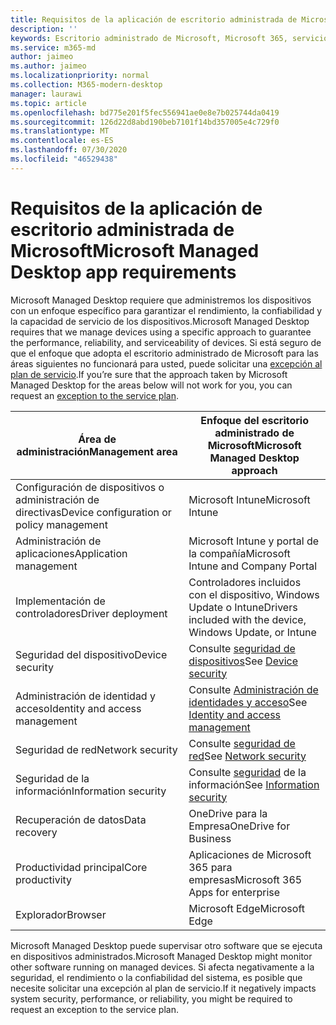 ```yaml
---
title: Requisitos de la aplicación de escritorio administrada de Microsoft
description: ''
keywords: Escritorio administrado de Microsoft, Microsoft 365, servicio, documentación
ms.service: m365-md
author: jaimeo
ms.author: jaimeo
ms.localizationpriority: normal
ms.collection: M365-modern-desktop
manager: laurawi
ms.topic: article
ms.openlocfilehash: bd775e201f5fec556941ae0e8e7b025744da0419
ms.sourcegitcommit: 126d22d8abd190beb7101f14bd357005e4c729f0
ms.translationtype: MT
ms.contentlocale: es-ES
ms.lasthandoff: 07/30/2020
ms.locfileid: "46529438"
---
```

# <a name="microsoft-managed-desktop-app-requirements"></a><span data-ttu-id="24b90-103">Requisitos de la aplicación de escritorio administrada de Microsoft</span><span class="sxs-lookup"><span data-stu-id="24b90-103">Microsoft Managed Desktop app requirements</span></span>

<!--This topic is the target for aka.ms/app-req. This is aka link is used from EA agreement for MMD. do not delete.-->

<!--Application addendum -->
 
<span data-ttu-id="24b90-104">Microsoft Managed Desktop requiere que administremos los dispositivos con un enfoque específico para garantizar el rendimiento, la confiabilidad y la capacidad de servicio de los dispositivos.</span><span class="sxs-lookup"><span data-stu-id="24b90-104">Microsoft Managed Desktop requires that we manage devices using a specific approach to guarantee the performance, reliability, and serviceability of devices.</span></span> <span data-ttu-id="24b90-105">Si está seguro de que el enfoque que adopta el escritorio administrado de Microsoft para las áreas siguientes no funcionará para usted, puede solicitar una [excepción al plan de servicio](customizing.md).</span><span class="sxs-lookup"><span data-stu-id="24b90-105">If you’re sure that the approach taken by Microsoft Managed Desktop for the areas below will not work for you, you can request an [exception to the service plan](customizing.md).</span></span>


|<span data-ttu-id="24b90-106">Área de administración</span><span class="sxs-lookup"><span data-stu-id="24b90-106">Management area</span></span>  |<span data-ttu-id="24b90-107">Enfoque del escritorio administrado de Microsoft</span><span class="sxs-lookup"><span data-stu-id="24b90-107">Microsoft Managed Desktop approach</span></span>  |
|---------|---------|
|<span data-ttu-id="24b90-108">Configuración de dispositivos o administración de directivas</span><span class="sxs-lookup"><span data-stu-id="24b90-108">Device configuration or policy management</span></span>     |  <span data-ttu-id="24b90-109">Microsoft Intune</span><span class="sxs-lookup"><span data-stu-id="24b90-109">Microsoft Intune</span></span>       |
|<span data-ttu-id="24b90-110">Administración de aplicaciones</span><span class="sxs-lookup"><span data-stu-id="24b90-110">Application management</span></span>     | <span data-ttu-id="24b90-111">Microsoft Intune y portal de la compañía</span><span class="sxs-lookup"><span data-stu-id="24b90-111">Microsoft Intune and Company Portal</span></span>        |
|<span data-ttu-id="24b90-112">Implementación de controladores</span><span class="sxs-lookup"><span data-stu-id="24b90-112">Driver deployment</span></span>     |  <span data-ttu-id="24b90-113">Controladores incluidos con el dispositivo, Windows Update o Intune</span><span class="sxs-lookup"><span data-stu-id="24b90-113">Drivers included with the device, Windows Update, or Intune</span></span>       |
|<span data-ttu-id="24b90-114">Seguridad del dispositivo</span><span class="sxs-lookup"><span data-stu-id="24b90-114">Device security</span></span>     | <span data-ttu-id="24b90-115">Consulte [seguridad de dispositivos](security.md#device-security)</span><span class="sxs-lookup"><span data-stu-id="24b90-115">See [Device security](security.md#device-security)</span></span>      |
|<span data-ttu-id="24b90-116">Administración de identidad y acceso</span><span class="sxs-lookup"><span data-stu-id="24b90-116">Identity and access management</span></span>     | <span data-ttu-id="24b90-117">Consulte [Administración de identidades y acceso](security.md#identity-and-access-management)</span><span class="sxs-lookup"><span data-stu-id="24b90-117">See [Identity and access management](security.md#identity-and-access-management)</span></span>        |
|<span data-ttu-id="24b90-118">Seguridad de red</span><span class="sxs-lookup"><span data-stu-id="24b90-118">Network security</span></span>     | <span data-ttu-id="24b90-119">Consulte [seguridad de red](security.md#network-security)</span><span class="sxs-lookup"><span data-stu-id="24b90-119">See [Network security](security.md#network-security)</span></span>        |
|<span data-ttu-id="24b90-120">Seguridad de la información</span><span class="sxs-lookup"><span data-stu-id="24b90-120">Information security</span></span>     |  <span data-ttu-id="24b90-121">Consulte [seguridad](security.md#information-security) de la información</span><span class="sxs-lookup"><span data-stu-id="24b90-121">See [Information security](security.md#information-security)</span></span>       |
|<span data-ttu-id="24b90-122">Recuperación de datos</span><span class="sxs-lookup"><span data-stu-id="24b90-122">Data recovery</span></span>     | <span data-ttu-id="24b90-123">OneDrive para la Empresa</span><span class="sxs-lookup"><span data-stu-id="24b90-123">OneDrive for Business</span></span>        |
|<span data-ttu-id="24b90-124">Productividad principal</span><span class="sxs-lookup"><span data-stu-id="24b90-124">Core productivity</span></span>     | <span data-ttu-id="24b90-125">Aplicaciones de Microsoft 365 para empresas</span><span class="sxs-lookup"><span data-stu-id="24b90-125">Microsoft 365 Apps for enterprise</span></span>    |
|<span data-ttu-id="24b90-126">Explorador</span><span class="sxs-lookup"><span data-stu-id="24b90-126">Browser</span></span>     | <span data-ttu-id="24b90-127">Microsoft Edge</span><span class="sxs-lookup"><span data-stu-id="24b90-127">Microsoft Edge</span></span>        |




<span data-ttu-id="24b90-128">Microsoft Managed Desktop puede supervisar otro software que se ejecuta en dispositivos administrados.</span><span class="sxs-lookup"><span data-stu-id="24b90-128">Microsoft Managed Desktop might monitor other software running on managed devices.</span></span> <span data-ttu-id="24b90-129">Si afecta negativamente a la seguridad, el rendimiento o la confiabilidad del sistema, es posible que necesite solicitar una excepción al plan de servicio.</span><span class="sxs-lookup"><span data-stu-id="24b90-129">If it negatively impacts system security, performance, or reliability, you might be required to request an exception to the service plan.</span></span>


